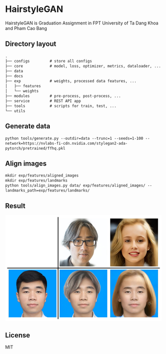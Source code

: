 # HairstyleGAN

HairstyleGAN is Graduation Assignment in FPT University of Ta Dang Khoa and Pham Cao Bang

## Directory layout
```
.
├── configs         # store all configs
├── core            # model, loss, optimizer, metrics, dataloader, ...
├── data
├── docs
├── exp             # weights, processed data features, ...
│   ├── features
│   └── weights
├── modules         # pre-process, post-process, ...
├── service         # REST API app
├── tools           # scripts for train, test, ...
└── utils
```

## Generate data
```
python tools/generate.py --outdir=data --trunc=1 --seeds=1-100 --network=https://nvlabs-fi-cdn.nvidia.com/stylegan2-ada-pytorch/pretrained/ffhq.pkl
```

## Align images
```
mkdir exp/features/aligned_images
mkdir exp/features/landmarks
python tools/align_images.py data/ exp/features/aligned_images/ --landmarks_path=exp/features/landmarks/
```

## Result
![rs.jpg](docs/rs.jpg)

## License

MIT
